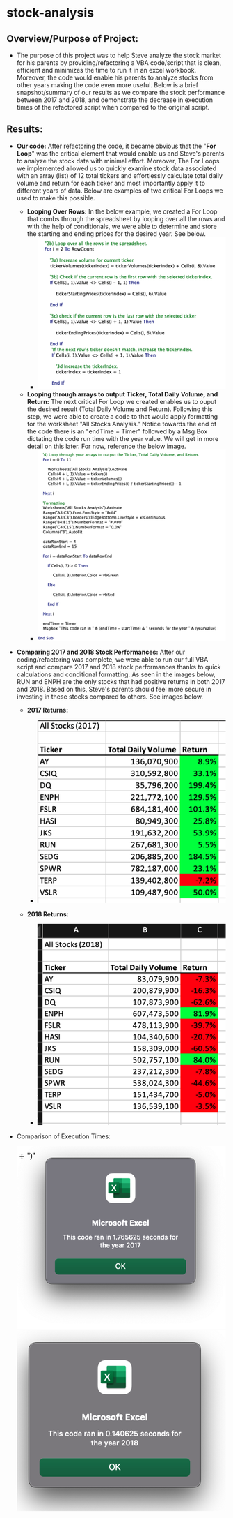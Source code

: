 # stock-analysis

## Overview/Purpose of Project:
   * The purpose of this project was to help Steve analyze the stock market for his parents by providing/refactoring a VBA code/script that is clean, efficient and minimizes the time to run it in an excel workbook. Moreover, the code would enable his parents to analyze stocks from other years making the code even more useful. Below is a brief snapshot/summary of our results as we compare the stock performance between 2017 and 2018, and demonstrate the decrease in execution times of the refactored script when compared to the original script.

## Results:
   * **Our code:** After refactoring the code, it became obvious that the "**For Loop**" was the critical element that would enable us and Steve's parents to analyze the stock data with minimal effort. Moreover, The For Loops we implemented allowed us to quickly examine stock data associated with an array (list) of 12 total tickers and effortlessly calculate total daily volume and return for each ticker and most importantly apply it to different years of data. Below are examples of two critical For Loops we used to make this possible. 
     * **Looping Over Rows:** In the below example, we created a For Loop that combs through the spreadsheet by looping over all the rows and with the help of conditionals, we were able to determine and store the starting and ending prices for the desired year. See below.
       * ![For_Loop_Over_Rows](Resources/For_Loop_over_rows.png)
     * **Looping through arrays to output Ticker, Total Daily Volume, and Return:** The next critical For Loop we created enables us to ouput the desired result (Total Daily Volume and Return). Following this step, we were able to create a code to that would apply formatting for the worksheet "All Stocks Analysis." Notice towards the end of the code there is an "endTime = Timer" followed by a Msg Box dictating the code run time with the year value. We will get in more detail on this later. For now, reference the below image.
       * ![For_Loop_through arrays](Resources/FOR_LOOP_ARRAYS_OUTPUT.png)
   * **Comparing 2017 and 2018 Stock Performances:** After our coding/refactoring was complete, we were able to run our full VBA script and compare 2017 and 2018 stock performances thanks to quick calculations and conditional formatting. As seen in the images below, RUN and ENPH are the only stocks that had positive returns in both 2017 and 2018. Based on this, Steve's parents should feel more secure in investing in these stocks compared to others. See images below.
       * **2017 Returns:** 
         * ![2017_Returns](Resources/2017_Results.png)
         
       * **2018 Returns:** 
         * ![2018_Results](Resources/2018_Results.png)
         
   * Comparison of Execution Times:  

      ![For_Loop_through arrays](Resources/VBA_Challenge_2017.png)
      ![For_Loop_through arrays](Resources/VBA_Challenge_2018.png)
